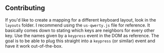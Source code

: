 ## Contributing

If you'd like to create a mapping for a different keyboard layout, look in the `layouts` folder. I recommend using the `us-qwerty.js` file for reference. It basically comes down to stating which keys are neighbors for every other key. Use the names given by a `keypress` event in the DOM as reference. The goal is to be able to plug this straight into a `keypress` (or similar) event and have it work out-of-the-box.